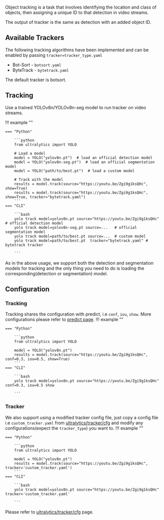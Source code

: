 Object tracking is a task that involves identifying the location and class of objects, then assigning a unique ID to
that detection in video streams.

The output of tracker is the same as detection with an added object ID.

## Available Trackers

The following tracking algorithms have been implemented and can be enabled by passing `tracker=tracker_type.yaml`

* Bot-Sort - `botsort.yaml`
* ByteTrack - `bytetrack.yaml`

The default tracker is botsort.

## Tracking

Use a trained YOLOv8n/YOLOv8n-seg model to run tracker on video streams.

!!! example ""

    === "Python"
    
        ```python
        from ultralytics import YOLO
        
        # Load a model
        model = YOLO("yolov8n.pt")  # load an official detection model
        model = YOLO("yolov8n-seg.pt")  # load an official segmentation model
        model = YOLO("path/to/best.pt")  # load a custom model
        
        # Track with the model
        results = model.track(source="https://youtu.be/Zgi9g1ksQHc", show=True) 
        results = model.track(source="https://youtu.be/Zgi9g1ksQHc", show=True, tracker="bytetrack.yaml") 
        ```
    === "CLI"
    
        ```bash
        yolo track model=yolov8n.pt source="https://youtu.be/Zgi9g1ksQHc"  # official detection model
        yolo track model=yolov8n-seg.pt source=...   # official segmentation model
        yolo track model=path/to/best.pt source=...  # custom model
        yolo track model=path/to/best.pt  tracker="bytetrack.yaml" # bytetrack tracker

        ```

As in the above usage, we support both the detection and segmentation models for tracking and the only thing you need to do is loading the corresponding(detection or segmentation) model.

## Configuration
### Tracking
Tracking shares the configuration with predict, i.e `conf`, `iou`, `show`. More configurations please refer to [predict page](https://docs.ultralytics.com/cfg/#prediction).
!!! example ""

    === "Python"
    
        ```python
        from ultralytics import YOLO
        
        model = YOLO("yolov8n.pt")
        results = model.track(source="https://youtu.be/Zgi9g1ksQHc", conf=0.3, iou=0.5, show=True) 
        ```
    === "CLI"
    
        ```bash
        yolo track model=yolov8n.pt source="https://youtu.be/Zgi9g1ksQHc" conf=0.3, iou=0.5 show

        ```

### Tracker
We also support using a modified tracker config file, just copy a config file i.e `custom_tracker.yaml` from [ultralytics/tracker/cfg](https://github.com/ultralytics/ultralytics/tree/main/ultralytics/tracker/cfg) and modify any configurations(expect the `tracker_type`) you want to.
!!! example ""

    === "Python"
    
        ```python
        from ultralytics import YOLO
        
        model = YOLO("yolov8n.pt")
        results = model.track(source="https://youtu.be/Zgi9g1ksQHc", tracker='custom_tracker.yaml') 
        ```
    === "CLI"
    
        ```bash
        yolo track model=yolov8n.pt source="https://youtu.be/Zgi9g1ksQHc" tracker='custom_tracker.yaml'

        ```
Please refer to [ultralytics/tracker/cfg](https://github.com/ultralytics/ultralytics/tree/main/ultralytics/tracker/cfg) page. 


